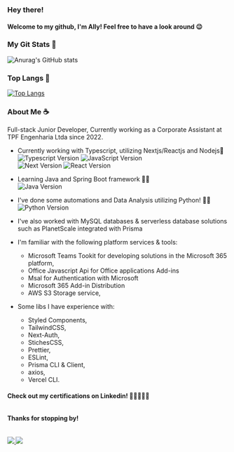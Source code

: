 
<h3>Hey there!</h3>
<h4> Welcome to my github, I'm Ally! Feel free to have a look around 😉</h4>  


<h3> My Git Stats 🌟 </h3>

![Anurag's GitHub stats](https://github-readme-stats.vercel.app/api?username=ally-sr&show_icons=true&theme=transparent) <br/>

<h3> Top Langs 🌟 </h3>

[![Top Langs](https://github-readme-stats.vercel.app/api/top-langs/?username=ally-sr&hide_progress=true)](https://github.com/ally-sr/github-readme-stats) <br>





<h3>About Me ☕</h3>

<p>
Full-stack Junior Developer, 
Currently working as a Corporate Assistant at TPF Engenharia Ltda since 2022.

* Currently working with Typescript, utilizing Nextjs/Reactjs and Nodejs💙<br />
![Typescript Version](https://img.shields.io/badge/typescript-5.2-blue) ![JavaScript Version](https://img.shields.io/badge/javascript-ES6-yellow) <br />
![Next Version](https://img.shields.io/badge/next-13.4-black) ![React Version](https://badgen.net/badge/react/17.0.2/blue) 
* Learning Java and Spring Boot framework 💜🚀 <br />
![Java Version](https://img.shields.io/badge/java-17-red)
* I've done some automations and Data Analysis utilizing Python! 🐍💛 <br />
![Python Version](https://img.shields.io/badge/python-3.11-pink)
* I've also worked with MySQL databases & serverless database solutions such as PlanetScale integrated with Prisma

* I'm familiar with the following platform services & tools:
  * Microsoft Teams Tookit for developing solutions in the Microsoft 365 platform,
  * Office Javascript Api for Office applications Add-ins
  * Msal for Authentication with Microsoft
  *  Microsoft 365 Add-in Distribution
  * AWS S3 Storage service,
* Some libs I have experience with:
  * Styled Components,
  * TailwindCSS,
  * Next-Auth,
  * StichesCSS,
  * Prettier,
  * ESLint,
  * Prisma CLI & Client,
  * axios,
  * Vercel CLI.

<h4> Check out my certifications on Linkedin! 💙💪🏾👇🏾

<br />
<br />

<br/>
Thanks for stopping by!
<br/> 
<br/> 
<br/> 
  <a href="https://mailto:contato@allysr.dev"><img src="https://img.shields.io/badge/Gmail-D14836?style=for-the-badge&logo=gmail&logoColor=white"/> </a>
  <a href="https://www.linkedin.com/in/allysantana/"><img src="https://img.shields.io/badge/LinkedIn-0077B5?style=for-the-badge&logo=linkedin&logoColor=white"/> </a>
</p>

